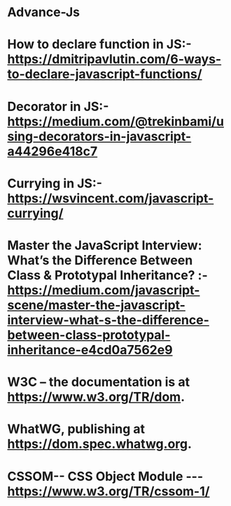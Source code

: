 # Advance-Js
# How to declare function in JS:- https://dmitripavlutin.com/6-ways-to-declare-javascript-functions/
# Decorator in JS:- https://medium.com/@trekinbami/using-decorators-in-javascript-a44296e418c7
# Currying in JS:- https://wsvincent.com/javascript-currying/
# Master the JavaScript Interview: What’s the Difference Between Class & Prototypal Inheritance? :- https://medium.com/javascript-scene/master-the-javascript-interview-what-s-the-difference-between-class-prototypal-inheritance-e4cd0a7562e9
# W3C – the documentation is at https://www.w3.org/TR/dom.
# WhatWG, publishing at https://dom.spec.whatwg.org.
# CSSOM-- CSS Object Module --- https://www.w3.org/TR/cssom-1/


